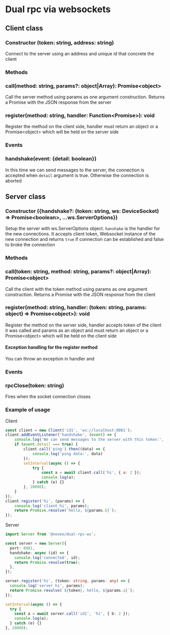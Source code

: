 # Dual rpc via websockets

## Client class

### Constructor (token: string, address: string)
Connect to the server using an address and unique id that concrete the client

### Methods

### call(method: string, params?: object|Array): Promise\<object\>
Call the server method using params as one argument construction.
Returns a Promise with the JSON response from the server

### register(method: string, handler: Function\<Promise\>): void
Register the method on the client side, handler must return an object or a Promise\<object\> 
which will be held on the server side

### Events

### handshake(event: {detail: boolean})
In this time we can send messages to the server, the connection is accepted
when `detail` argument is true. Otherwise the connection is aborted

## Server class
### Constructor ({handshake?: (token: string, ws: DeviceSocket) => Promise\<boolean\>, ...ws.ServerOptions})
Setup the server with ws.ServerOptions object.
`hanshake` is the handler for the new connections. It accepts client token, Websocket instance
 of the new connection and returns `true`
if connection can be established and false to broke the connection

### Methods

### call(token: string, method: string, params?: object|Array): Promise\<object\>
Call the client with the token method using params as one argument construction.
Returns a Promise with the JSON response from the client

### register(method: string, handler: (token: string, params: object) => Promise\<object\>): void
Register the method on the server side, handler accepts token of the client it was called
and params as an object and must return an object or a Promise\<object\> 
which will be held on the client side

#### Exception handling for the register method
You can throw an exception in handler and

### Events

### rpcClose(token: string)
Fires when the socket connection closes

### Example of usage
Client
```javascript
const client = new Client('id1', 'ws://localhost:8081');
client.addEventListener('handshake', (event) => {
    console.log('We can send messages to the server with this token:', event.detail);
    if (event.detail === true) {
        client.call('ping').then((data) => {
            console.log('ping data:', data)
        });
        setInterval(async () => {
            try {
                const a = await client.call('hi', { a: 2 });
                console.log(a);
            } catch (e) {}
        }, 20000);
    }
});
client.register('hi', (params) => {
    console.log('client hi', params);
    return Promise.resolve(`hello, ${params.b}`);
});
```
Server
```typescript
import Server from '@noveo/dual-rpc-ws';

const server = new Server({
  port: 8081,
  handshake: async (id) => {
    console.log('connected', id);
    return Promise.resolve(true);
  },
});

server.register('hi', (token: string, params: any) => {
  console.log('server hi', params);
  return Promise.resolve(`${token}, hello, ${params.a}`);
});

setInterval(async () => {
  try {
    const a = await server.call('id1', 'hi', { b: 2 });
    console.log(a);
  } catch (e) {}
}, 20000);
```
